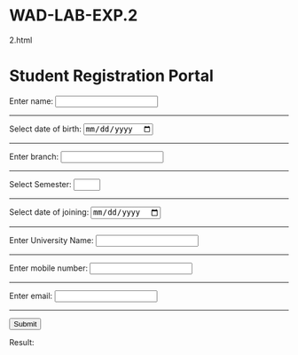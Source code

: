 # WAD-LAB-EXP.2
2.html
<html>
<head>
<title>Student Registration</title>
</head>
<body>
<div align="Left">
<h1>Student Registration Portal</h1>
<form id="xyz">
<label for="name">Enter name: </label>
<input type="text" id="name" /><br /><hr />
<label for="dob">Select date of birth: </label>
<input type="date" id="dob" /><br /><hr />
<label for="branch">Enter branch: </label>
<input type="text" id="branch" /><br /><hr />
<label for="semester">Select Semester: </label>
<input type="number" id="semester" max="8" min="0" /><br /><hr />
<label for="doj">Select date of joining: </label>
<input type="date" id="doj" /><br /><hr />
<label for="university">Enter University Name: </label>
<input type="text" id="university" /><br /><hr />
<label for="mobile">Enter mobile number: </label>
<input type="text" id="mobile" /><br /><hr />
<label for="email_add">Enter email: </label>
<input type="email" id="email_add" /><br /><hr />
</form>
<button onclick="validate()">Submit</button>
<p>
Result: <span id="result"></span>
</p>
</div>
</body>
<script>
function validate() 
{
var result_text = document.getElementById("result");
var dob = document.getElementById("dob").value;
var birth_year = parseInt(dob.substring(0, 4));
var doj = document.getElementById("doj").value;
var join_year = parseInt(doj.substring(0,4));
if (join_year - birth_year < 17) 
{
result_text.innerHTML = "Too young to have started college!"			
return;			
}
var branch = document.getElementById("branch").value;
if (branch.search(/(CSE|ECE|ME|CE|EEE|BCA|MCA)/i) == -1) 
{
result_text.innerHTML = "Invalid branch!";
return;			
}
var mobile_no = document.getElementById("mobile").value;
if (mobile_no.search(/^[0-9]+$/) == -1 || mobile_no.length != 10) 
{
result_text.innerHTML = "Invalid mobile number!";
return;			
}
var email = document.getElementById("email_add").value;			
if (email.search(/^(([^<>()\[\]\\.,;:\s@"]+(\.[^<>()\[\]\\.,;:\s@"]+)*)|(".+"))@((\[[0-9]{1,3}\.[0-9]{1,3}\.[0-9]{1,3}\.[0-9]{1,3}])|(([a-zA-Z\-0-9]+\.)+[a-zA-Z]{2,}))$/) == -1) 
{
result_text.innerHTML = "Invalid email ID";			
return;			
}
alert('Successfully transmitted data!');
result_text.innerHTML = "Success!";		
}
</script>
</html>
